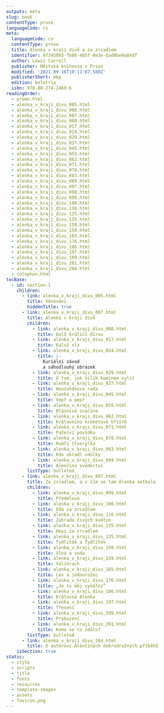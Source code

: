 ```yaml
---
outputs: meta
slug: book
contentType: prose
languageCode: cs
meta:
  languageCode: cs
  contentType: prose
  title: Alenka v kraji divů a za zrcadlem
  identifier: 97345893-fb86-4b5f-8e3e-bad8be9a84df
  author: Lewis Carroll
  publisher: Městská knihovna v Praze
  modified: '2021-09-16T10:11:07.580Z'
  publisherShort: mkp
  edition: beletrie
  isbn: 978-80-274-2469-6
readingOrder:
  - promo.html
  - alenka_v_kraji_divu_005.html
  - alenka_v_kraji_divu_006.html
  - alenka_v_kraji_divu_007.html
  - alenka_v_kraji_divu_008.html
  - alenka_v_kraji_divu_017.html
  - alenka_v_kraji_divu_024.html
  - alenka_v_kraji_divu_029.html
  - alenka_v_kraji_divu_037.html
  - alenka_v_kraji_divu_045.html
  - alenka_v_kraji_divu_055.html
  - alenka_v_kraji_divu_062.html
  - alenka_v_kraji_divu_071.html
  - alenka_v_kraji_divu_078.html
  - alenka_v_kraji_divu_083.html
  - alenka_v_kraji_divu_089.html
  - alenka_v_kraji_divu_097.html
  - alenka_v_kraji_divu_098.html
  - alenka_v_kraji_divu_099.html
  - alenka_v_kraji_divu_100.html
  - alenka_v_kraji_divu_116.html
  - alenka_v_kraji_divu_125.html
  - alenka_v_kraji_divu_135.html
  - alenka_v_kraji_divu_150.html
  - alenka_v_kraji_divu_159.html
  - alenka_v_kraji_divu_165.html
  - alenka_v_kraji_divu_176.html
  - alenka_v_kraji_divu_186.html
  - alenka_v_kraji_divu_197.html
  - alenka_v_kraji_divu_199.html
  - alenka_v_kraji_divu_201.html
  - alenka_v_kraji_divu_204.html
  - colophon.html
tocBase:
  - id: section-1
    children:
      - link: alenka_v_kraji_divu_005.html
        title: Věnování
        hiddenTitle: true
      - link: alenka_v_kraji_divu_007.html
        title: Alenka v kraji divů
        children:
          - link: alenka_v_kraji_divu_008.html
            title: Dolů králičí dírou
          - link: alenka_v_kraji_divu_017.html
            title: Kaluž slz
          - link: alenka_v_kraji_divu_024.html
            title: |-
              Kuriální závod
              a sáhodlouhý obrázek
          - link: alenka_v_kraji_divu_029.html
            title: O tom, jak Vilík komínem vylít
          - link: alenka_v_kraji_divu_037.html
            title: Houseňákova rada
          - link: alenka_v_kraji_divu_045.html
            title: Vepř a pepř
          - link: alenka_v_kraji_divu_055.html
            title: Bláznivá svačina
          - link: alenka_v_kraji_divu_062.html
            title: Královnino kroketové hřiště
          - link: alenka_v_kraji_divu_071.html
            title: Paželví povídka
          - link: alenka_v_kraji_divu_078.html
            title: Humří čtverylka
          - link: alenka_v_kraji_divu_083.html
            title: Kdo ukradl vdolky
          - link: alenka_v_kraji_divu_089.html
            title: Alenčino svědectví
        listType: bulleted
      - link: alenka_v_kraji_divu_097.html
        title: Za zrcadlem, a s čím se tam Alenka setkala
        children:
          - link: alenka_v_kraji_divu_099.html
            title: Předmluva
          - link: alenka_v_kraji_divu_100.html
            title: Dům za zrcadlem
          - link: alenka_v_kraji_divu_116.html
            title: Zahrada živých květin
          - link: alenka_v_kraji_divu_125.html
            title: Hmyz za zrcadlem
          - link: alenka_v_kraji_divu_135.html
            title: Tydliták a Tydlitek
          - link: alenka_v_kraji_divu_150.html
            title: Vlna a voda
          - link: alenka_v_kraji_divu_159.html
            title: Valihrach
          - link: alenka_v_kraji_divu_165.html
            title: Lev a jednorožec
          - link: alenka_v_kraji_divu_176.html
            title: „Je to můj vynález“
          - link: alenka_v_kraji_divu_186.html
            title: Královna Alenka
          - link: alenka_v_kraji_divu_197.html
            title: Třesení
          - link: alenka_v_kraji_divu_199.html
            title: Probuzení
          - link: alenka_v_kraji_divu_201.html
            title: Komu se to zdálo?
        listType: bulleted
      - link: alenka_v_kraji_divu_204.html
        title: O autorovi Alenčiných dobrodružných příběhů
    isSection: true
static:
  - style
  - scripts
  - title
  - fonts
  - resources
  - template-images
  - assets
  - favicon.png
---
```

